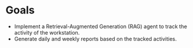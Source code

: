# Goals

- Implement a Retrieval-Augmented Generation (RAG) agent to track the activity of the workstation.
- Generate daily and weekly reports based on the tracked activities.
